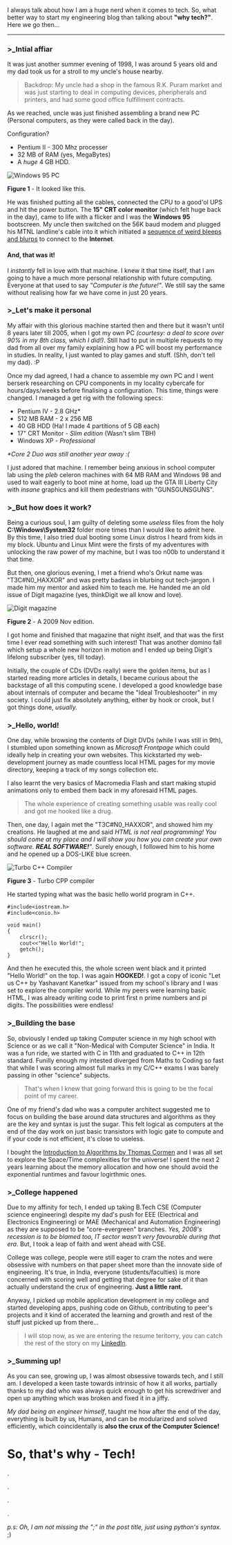 I always talk about how I am a huge nerd when it comes to tech. So, what better way to start my engineering blog than talking about **"why tech?"**. Here we go then...

---

### >_Intial affiar 
It was just another summer evening of 1998, I was around 5 years old and my dad took us for a stroll to my uncle's house nearby. 

> Backdrop: My uncle had a shop in the famous R.K. Puram market and was just starting to deal in computing devices, pheripherals and printers, and had some good office fulfillment contracts.

As we reached, uncle was just finished assembling a brand new PC (Personal computers, as they were called back in the day). 

Configuration? 

* Pentium II - 300 Mhz processer
* 32 MB of RAM (yes, MegaBytes) 
* A *huge* 4 GB HDD. 

![Windows 95 PC](../../res/post0/windows95pc.jpg)

**Figure 1** - It looked like this.

He was finished putting all the cables, connected the CPU to a good'ol UPS and hit the power button. The **15" CRT color monitor** (which felt huge back in the day), came to life with a flicker and I was the **Windows 95** bootscreen. My uncle then switched on the 56K baud modem and plugged his MTNL landline's cable into it which initiated a [sequence of weird bleeps and blurps](https://w.soundcloud.com/player/?url=https%3A//api.soundcloud.com/tracks/69890757) to connect to the **Internet**.

#### And, that was it! 

I *instantly* fell in love with that machine. I knew it that time itself, that I am going to have a much more personal relationship with future computing. Everyone at that used to say _"Computer is the future!"_. We still say the same without realising how far we have come in just 20 years. 

### >_Let's make it personal

My affair with this glorious machine started then and there but it wasn't until 8 years later till 2005, when I got my own PC _(courtesy: a deal to score over 90% in my 8th class, which I did!)_. Still had to put in multiple requests to my dad from all over my family explaining how a PC will boost my performance in studies. In reality, I just wanted to play games and stuff. (Shh, don't tell my dad). :P 

Once my dad agreed, I had a chance to assemble my own PC and I went berserk researching on CPU components in my locality cybercafe for hours/days/weeks before finalising a configuration. This time, things were changed. I managed a get rig with the following specs:

* Pentium IV - 2.8 GHz* 
* 512 MB RAM - 2 x 256 MB
* 40 GB HDD (Ha! I made 4 partitions of 5 GB each)
* 17" CRT Monitor - _Slim edition_ (Wasn't slim TBH)
* Windows XP - *Professional* 

_*Core 2 Duo was still another year away :(_

I just adored that machine. I remember being anxious in school computer lab using the _pleb_ celeron machines with 64 MB RAM and Windows 98 and used to wait eagerly to boot mine at home, load up the GTA III Liberty City with _insane_ graphics and kill them pedestrians with "GUNSGUNSGUNS".

### >_But how does it work?

Being a curious soul, I am guilty of deleting some _useless_ files from the holy **C:\Windows\System32** folder more times than I would like to admit here. By this time, I also tried dual booting some Linux distros I heard from kids in my block. Ubuntu and Linux Mint were the firsts of my adventures with unlocking the raw power of my machine, but I was too n00b to understand it that time.

But then, one glorious evening, I met a friend who's Orkut name was "T3C#N0_HAXXOR" and was pretty badass in blurbing out tech-jargon. I made him my mentor and asked him to teach me. He handed me an old issue of Digit magazine (yes, thinkDigit we all know and love). 

![Digit magazine](../../res/post0/digit-nov-2009.jpeg)

**Figure 2** - A 2009 Nov edition.

I got home and finished that magazine that night itself, and that was the first time I ever read something with such interest! That was another domino fall which setup a whole new horizon in motion and I ended up being Digit's lifelong subscriber (yes, till today).

Initially, the couple of CDs (DVDs really) were the golden items, but as I started reading more articles in details, I became curious about the backstage of all this computing scene. I developed a good knowledge base about internals of computer and became the "Ideal Troubleshooter" in my society. I could just fix absolutely anything, either by hook or crook, but I got things done, _usually._


### >_Hello, world!

One day, while browsing the contents of Digit DVDs (while I was still in 9th), I stumbled upon something known as _Microsoft Frontpage_ which could ideally help in creating your own websites. This kickstarted my web-development journey as made countless local HTML pages for my movie directory, keeping a track of my songs collection etc. 

I also learnt the very basics of Macromedia Flash and start making stupid animations only to embed them back in my aforesaid HTML pages. 

>The whole experience of creating something usable was really cool and got me hooked like a drug.


Then, one day, I again met the "T3C#N0_HAXXOR", and showed him my creations. He laughed at me and said _HTML is not real programming! You should come at my place and I will show you how you can create your own software. **REAL SOFTWARE!**"_. Surely enough, I followed him to his home and he opened up a DOS-LIKE blue screen.

![Turbo C++ Compiler](../../res/post0/turbo-cpp.jpg)

**Figure 3** - Turbo CPP compiler

He started typing what was the basic hello world program in C++.

```
#include<iostream.h>
#include<conio.h>

void main()
{
	clrscr();
	cout<<"Hello World!";
	getch();
}
```

And then he executed this, the whole screen went black and it printed "Hello World!" on the top. I was again **HOOKED!**. I got a copy of iconic "Let us C++ by Yashavant Kanetkar" issued from my school's library and I was set to explore the compiler world. While my peers were learning basic HTML, I was already writing code to print first n prime numbers and pi digits. The possibilities were endless!

### >_Building the base

So, obviously I ended up taking Computer science in my high school with Science or as we call it "Non-Medical with Computer Science" in India. It was a fun ride, we started with C in 11th and graduated to C++ in 12th standard. Funilly enough my intested diverged from Maths to Coding so fast that while I was scoring almost full marks in my C/C++ exams I was barely passing in other "science" subjects.

> That's when I knew that going forward this is going to be the focal point of my career.

One of my friend's dad who was a computer architect suggested me to focus on building the base around data structures and algorithms as they are the key and syntax is just the sugar. This felt logical as computers at the end of the day work on just basic transistors with logic gate to compute and if your code is not efficient, it's close to useless.

I bought the [Introduction to Algorithms by Thomas Cormen](https://amzn.to/2Hi9zsL) and I was all set to explore the Space/Time complexities for the universe! I spent the next 2 years learning about the memory allocation and how one should avoid the exponential runtimes and favour logirthmic ones.

### >_College happened

Due to my affinity for tech, I ended up taking B.Tech CSE (Computer science engineering) despite my dad's push for EEE (Electrical and Electronics Engineering) or MAE (Mechanical and Automation Engineering) as they are supposed to be "core-evergreen" branches. _Yes, 2008's recession is to be blamed too, IT sector wasn't very favourable during that era_. But, I took a leap of faith and went ahead with CSE.

College was college, people were still eager to cram the notes and were obsessive with numbers on that paper sheet more than the innovate side of engineering. It's true, in India, everyone (students/faculties) is more concerned with scoring well and getting that degree for sake of it than actually understand the crux of engineering. **Just a little rant.**

Anyway, I picked up mobile application development in my college and started developing apps, pushing code on Github, contributing to peer's projects and it kind of accerated the learning and growth and rest of the stuff just picked up from there...

> I will stop now, as we are entering the resume teritorry, you can catch the rest of the story on my [LinkedIn](https://www.linkedin.com/in/jatinkrmalik/). 

### >_Summing up!

As you can see, growing up, I was almost obsessive towards tech, and I still am. I developed a keen taste towards intrinsic of how it all works, partially thanks to my dad who was always quick enough to get his screwdriver and open up anything which was broken and fixed it in a jiffy. 

_My dad being an engineer himself_, taught me how after the end of the day, everything is built by us, Humans, and can be modularized and solved efficiently, which coincidentally is **also the crux of the Computer Science!**

# So, that's why - Tech!
.

.

.

.

*p.s: Oh, I am not missing the ";" in the post title, just using python's syntax.* ;)

